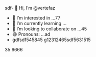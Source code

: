 sdf- 👋 Hi, I’m @vertefaz
- 👀 I’m interested in ...77
- 🌱 I’m currently learning ...
- 💞️ I’m looking to collaborate on ...45
- 😄 Pronouns: ...ad
- gdfsdf545845
g12312465sdf5631515
<!---fgjsf544545688521file) appears on your GitHub profile.dfa3
You can click the Preview link to take a look at your45 changes.gf23
--->
35
6666
